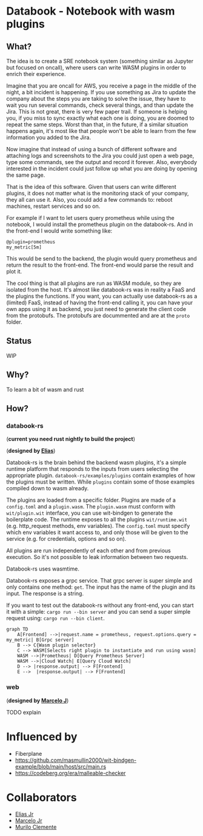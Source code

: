 # Databook - Notebook with wasm plugins

## What?

The idea is to create a SRE notebook system (something similar as Jupyter but focused on oncall), where users can write WASM plugins in order to enrich their experience.

Imagine that you are oncall for AWS, you receive a page in the middle of the night, a bit incident is happening. If you use something as Jira to update the company about the steps you are taking to solve the issue, they have to wait you run several commands, check several things, and than update the Jira. This is not great, there is very few paper trail. If someone is helping you, if you miss to sync exactly what each one is doing, you are doomed to repeat the same steps. Worst than that, in the future, if a similar situation happens again, it's most like that people won't be able to learn from the few information you added to the Jira.

Now imagine that instead of using a bunch of different software and attaching logs and screenshots to the Jira you could just open a web page, type some commands, see the output and record it forever. Also, everybody interested in the incident could just follow up what you are doing by opening the same page.

That is the idea of this software. Given that users can write different plugins, it does not matter what is the monitoring stack of your company, they all can use it. Also, you could add a few commands to: reboot machines, restart services and so on.

For example if I want to let users query prometheus while using the notebook, I would install the prometheus plugin on the databook-rs. And in the front-end I would write something like:


```
@plugin=prometheus
my_metric[5m]
```

This would be send to the backend, the plugin would query prometheus and return the result to the front-end. The front-end would parse the result and plot it.

The cool thing is that all plugins are run as WASM module, so they are isolated from the host. It's almost like databook-rs was in reality a FaaS and the plugins the functions. If you want, you can actually use databook-rs as a (limited) FaaS, instead of having the front-end calling it, you can have your own apps using it as backend, you just need to generate the client code from the protobufs. The protobufs are docummented and are at the `proto` folder.

## Status

WIP

## Why?

To learn a bit of wasm and rust

## How?

### databook-rs

(**current you need rust nightly to build the project**)

(**designed by [Elias](https://elias.sh)**)

Databook-rs is the brain behind the backend wasm plugins, it's a simple runtime platform that responds to the inputs from users selecting the appropriate plugin. `databook-rs/examples/plugins` contain examples of how the plugins must be written. While `plugins` contain some of those examples compiled down to wasm already. 

The plugins are loaded from a specific folder. Plugins are made of a `config.toml` and a `plugin.wasm`. The `plugin.wasm` must conform with `wit/plugin.wit` interface, you can use wit-bindgen to generate the boilerplate code. The runtime exposes to all the plugins `wit/runtime.wit` (e.g. http_request methods, env variables). The `config.toml` must specify which env variables it want access to, and only those will be given to the service (e.g. for credentials, options and so on).

All plugins are run independently of each other and from previous execution. So it's not possible to leak information between two requests.

Databook-rs uses wasmtime.

Databook-rs exposes a grpc service. That grpc server is super simple and only contains one method: `get`. The input has the name of the plugin and its input. The response is a string.

If you want to test out the databook-rs without any front-end, you can start it with a simple: `cargo run --bin server` and you can send a super simple request using: `cargo run --bin client`.


```mermaid
graph TD
    A[Frontend] -->|request.name = prometheus, request.options.query = my_metric| B[Grpc server]
    B --> C{Wasm plugin selector}
    C --> WASM[Selects right plugin to instantiate and run using wasm]
    WASM -->|Prometheus| D[Query Prometheus Server]
    WASM -->|Cloud Watch| E[Query Cloud Watch]
    D --> |response.output| --> F[Frontend]
    E -->  |response.output| --> F[Frontend]
```


### web

(**designed by [Marcelo J](https://codeberg.org/marceloadsj1)**)

TODO explain


# Influenced by

- Fiberplane
- https://github.com/masmullin2000/wit-bindgen-example/blob/main/host/src/main.rs
- https://codeberg.org/era/malleable-checker 

# Collaborators 
- [Elias Jr](https://codeberg.org/era)
- [Marcelo Jr](https://codeberg.org/marceloadsj1)
- [Murilo Clemente](https://codeberg.org/muclemente)
